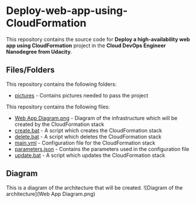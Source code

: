 # Deploy-web-app-using-CloudFormation

This repository contains the source code for **Deploy a high-availability web app using CloudFormation** project in the **Cloud DevOps Engineer Nanodegree from Udacity**. 

## Files/Folders
This repository contains the following folders:
- [pictures](https://github.com/HasanDevOps2003/Deploy-web-app-using-CloudFormation/tree/create-readme/pictures) - Contains pictures needed to pass the project

This repository contains the following files:
- [Web App Diagram.png](https://github.com/HasanDevOps2003/Deploy-web-app-using-CloudFormation/blob/create-readme/Web%20App%20Diagram.png) - Diagram of the infrastructure which will be created by the CloudFormation stack
- [create.bat](https://github.com/HasanDevOps2003/Deploy-web-app-using-CloudFormation/blob/create-readme/create.bat) - A script which creates the CloudFormation stack
- [delete.bat](https://github.com/HasanDevOps2003/Deploy-web-app-using-CloudFormation/blob/create-readme/delete.bat) - A script which deletes the CloudFormation stack
- [main.yml](https://github.com/HasanDevOps2003/Deploy-web-app-using-CloudFormation/blob/create-readme/main.yml) - Configuration file for the CloudFormation stack
- [parameters.json](https://github.com/HasanDevOps2003/Deploy-web-app-using-CloudFormation/blob/create-readme/parameters.json) - Contains the parameters used in the configuration file
- [update.bat](https://github.com/HasanDevOps2003/Deploy-web-app-using-CloudFormation/blob/create-readme/update.bat) - A script which updates the CloudFormation stack

## Diagram
This is a diagram of the architecture that will be created.
![Diagram of the architecture](Web App Diagram.png)